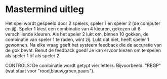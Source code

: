# Mastermind uitleg

Het spel wordt gespeeld door 2 spelers, speler 1 en speler 2 (de computer en
jij). Speler 1 kiest een combinatie van 4 kleuren, gekozen uit 6 verschillende
kleuren. Als het speler 2 lukt om, binnen 10 gokken, de combinatie van speler 1
te raden, wint zij. Lukt dat niet, heeft speler 1 gewonnen. Na elke vraag geeft
het systeem feedback die de accuratie van de gok bevat. Benut de feedback goed!
Je kan ervoor kiezen om te spelen als speler 1 of als speler 2.

CONTROLS: 
De combinatie wordt getypt vier letters. Bijvoorbeeld: "RBGP" (wat staat voor "rood,blauw,groen,paars").
